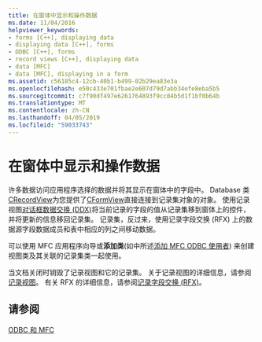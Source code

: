 ```yaml
---
title: 在窗体中显示和操作数据
ms.date: 11/04/2016
helpviewer_keywords:
- forms [C++], displaying data
- displaying data [C++], forms
- ODBC [C++], forms
- record views [C++], displaying data
- data [MFC]
- data [MFC], displaying in a form
ms.assetid: c56185c4-12cb-40b1-b499-02b29ea83e3a
ms.openlocfilehash: e50c433e701fbae2e607d79d7abb34efe8eba5b5
ms.sourcegitcommit: c7f90df497e6261764893f9cc04b5d1f1bf0b64b
ms.translationtype: MT
ms.contentlocale: zh-CN
ms.lasthandoff: 04/05/2019
ms.locfileid: "59033743"
---
```

# <a name="displaying-and-manipulating-data-in-a-form"></a>在窗体中显示和操作数据

许多数据访问应用程序选择的数据并将其显示在窗体中的字段中。 Database 类[CRecordView](../../mfc/reference/crecordview-class.md)为您提供了[CFormView](../../mfc/reference/cformview-class.md)直接连接到记录集对象的对象。 使用记录视图[对话框数据交换 (DDX)](../../mfc/dialog-data-exchange-and-validation.md)将当前记录的字段的值从记录集移到窗体上的控件，并将更新的信息移回记录集。 记录集，反过来，使用记录字段交换 (RFX) 上的数据源字段数据成员和表中相应的列之间移动数据。

可以使用 MFC 应用程序向导或**添加类**(如中所述[添加 MFC ODBC 使用者](../../mfc/reference/adding-an-mfc-odbc-consumer.md)) 来创建视图类及其关联的记录集类一起使用。

当文档关闭时销毁了记录视图和它的记录集。 关于记录视图的详细信息，请参阅[记录视图](../../data/record-views-mfc-data-access.md)。 有关 RFX 的详细信息，请参阅[记录字段交换 (RFX)](../../data/odbc/record-field-exchange-rfx.md)。

## <a name="see-also"></a>请参阅

[ODBC 和 MFC](../../data/odbc/odbc-and-mfc.md)